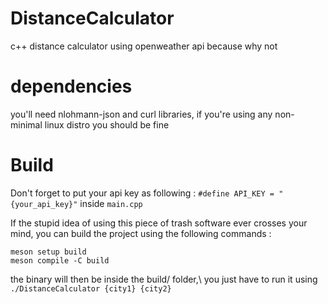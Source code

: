 # DistanceCalculator

c++ distance calculator using openweather api because why not
# dependencies
you'll need nlohmann-json and curl libraries, if you're using any non-minimal linux distro you should be fine
# Build
Don't forget to put your api key as following : ``#define API_KEY = "{your_api_key}"`` inside ``main.cpp``

If the stupid idea of using this piece of trash software ever crosses your mind, you can build the project using the following commands :

``meson setup build`` \
``meson compile -C build``

the binary will then be inside the build/ folder,\ you just have to run it using ``./DistanceCalculator {city1} {city2}``

